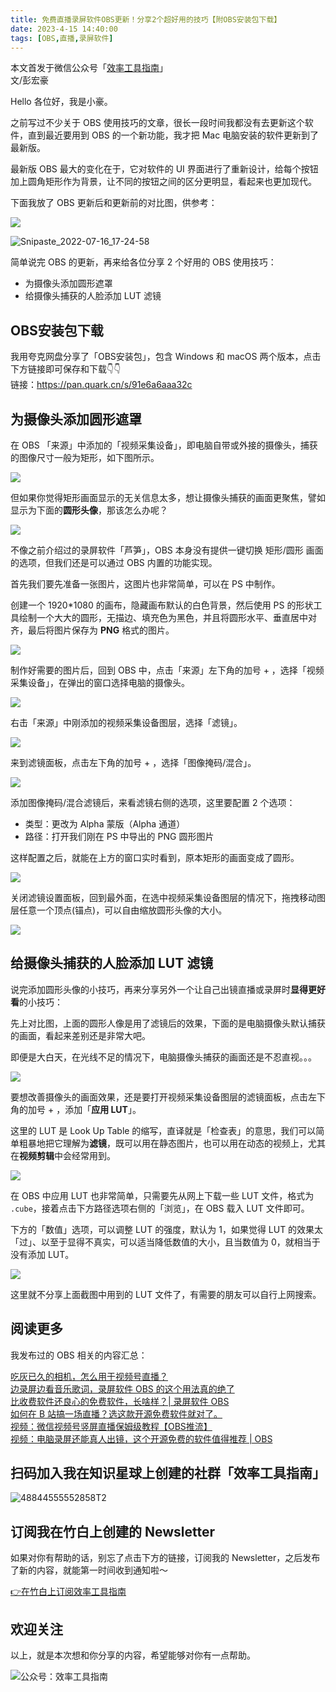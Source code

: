 ```yaml
---
title: 免费直播录屏软件OBS更新！分享2个超好用的技巧【附OBS安装包下载】
date: 2023-4-15 14:40:00               
tags: [OBS,直播,录屏软件]                                                                                       
---
```

本文首发于微信公众号「[效率工具指南](https://mp.weixin.qq.com/s?__biz=MzAxMjY0NTY5OA==&mid=2649920825&idx=1&sn=983ad9062b9df70c335e5ea074701e07&chksm=83a89114b4df1802eb620242fb432becad51a2dbe606da4c5b5e34b3ffa1af6abc54c8c2eaef&token=621289165&lang=zh_CN#rd)」    
文/彭宏豪    

Hello 各位好，我是小豪。  

之前写过不少关于 OBS 使用技巧的文章，很长一段时间我都没有去更新这个软件，直到最近要用到 OBS 的一个新功能，我才把 Mac 电脑安装的软件更新到了最新版。   

最新版 OBS 最大的变化在于，它对软件的 UI 界面进行了重新设计，给每个按钮加上圆角矩形作为背景，让不同的按钮之间的区分更明显，看起来也更加现代。   

下面我放了 OBS 更新后和更新前的对比图，供参考：     

![](https://article-picbed-1302715071.cos.ap-guangzhou.myqcloud.com/2023/04/15/16639467458226.jpg)

![Snipaste_2022-07-16_17-24-58](https://article-picbed-1302715071.cos.ap-guangzhou.myqcloud.com/2023/04/15/snipaste20220716172458.png)

简单说完 OBS 的更新，再来给各位分享 2 个好用的 OBS 使用技巧：  

* 为摄像头添加圆形遮罩   
* 给摄像头捕获的人脸添加 LUT 滤镜  

## OBS安装包下载


我用夸克网盘分享了「OBS安装包」，包含 Windows 和 macOS 两个版本，点击下方链接即可保存和下载👇👇       
链接：https://pan.quark.cn/s/91e6a6aaa32c


## 为摄像头添加圆形遮罩  

在 OBS 「来源」中添加的「视频采集设备」，即电脑自带或外接的摄像头，捕获的图像尺寸一般为矩形，如下图所示。     

![](https://article-picbed-1302715071.cos.ap-guangzhou.myqcloud.com/2023/04/15/16639488953200.jpg)

但如果你觉得矩形画面显示的无关信息太多，想让摄像头捕获的画面更聚焦，譬如显示为下面的**圆形头像**，那该怎么办呢？    

![](https://article-picbed-1302715071.cos.ap-guangzhou.myqcloud.com/2023/04/15/16639818083942.jpg)

不像之前介绍过的录屏软件「芦笋」，OBS 本身没有提供一键切换 矩形/圆形 画面的选项，但我们还是可以通过 OBS 内置的功能实现。   

首先我们要先准备一张图片，这图片也非常简单，可以在 PS 中制作。 

创建一个 1920*1080 的画布，隐藏画布默认的白色背景，然后使用 PS 的形状工具绘制一个大大的圆形，无描边、填充色为黑色，并且将圆形水平、垂直居中对齐，最后将图片保存为 **PNG** 格式的图片。    

![](https://article-picbed-1302715071.cos.ap-guangzhou.myqcloud.com/2023/04/15/16639822948731.jpg)


制作好需要的图片后，回到 OBS 中，点击「来源」左下角的加号 + ，选择「视频采集设备」，在弹出的窗口选择电脑的摄像头。    

![](https://article-picbed-1302715071.cos.ap-guangzhou.myqcloud.com/2023/04/15/16639825652898.jpg)

右击「来源」中刚添加的视频采集设备图层，选择「滤镜」。     

![](https://article-picbed-1302715071.cos.ap-guangzhou.myqcloud.com/2023/04/15/16639827155241.jpg)

来到滤镜面板，点击左下角的加号 + ，选择「图像掩码/混合」。    

![](https://article-picbed-1302715071.cos.ap-guangzhou.myqcloud.com/2023/04/15/16639828298768.jpg)

添加图像掩码/混合滤镜后，来看滤镜右侧的选项，这里要配置 2 个选项：   

* 类型：更改为 Alpha 蒙版（Alpha 通道）   
* 路径：打开我们刚在 PS 中导出的 PNG 圆形图片  

这样配置之后，就能在上方的窗口实时看到，原本矩形的画面变成了圆形。        

![](https://article-picbed-1302715071.cos.ap-guangzhou.myqcloud.com/2023/04/15/16639830955803.jpg)

关闭滤镜设置面板，回到最外面，在选中视频采集设备图层的情况下，拖拽移动图层任意一个顶点(锚点)，可以自由缩放圆形头像的大小。

![](https://article-picbed-1302715071.cos.ap-guangzhou.myqcloud.com/2023/04/15/16639834284424.jpg)


## 给摄像头捕获的人脸添加 LUT 滤镜

说完添加圆形头像的小技巧，再来分享另外一个让自己出镜直播或录屏时**显得更好看**的小技巧：   

先上对比图，上面的圆形人像是用了滤镜后的效果，下面的是电脑摄像头默认捕获的画面，看起来差别还是非常大吧。  

即便是大白天，在光线不足的情况下，电脑摄像头捕获的画面还是不忍直视。。。   

![](https://article-picbed-1302715071.cos.ap-guangzhou.myqcloud.com/2023/04/15/16639837826827.jpg)

要想改善摄像头的画面效果，还是要打开视频采集设备图层的滤镜面板，点击左下角的加号 + ，添加「**应用 LUT**」。      

这里的 LUT 是 Look Up Table 的缩写，直译就是「检查表」的意思，我们可以简单粗暴地把它理解为**滤镜**，既可以用在静态图片，也可以用在动态的视频上，尤其在**视频剪辑**中会经常用到。        

![](https://article-picbed-1302715071.cos.ap-guangzhou.myqcloud.com/2023/04/15/16639840558552.jpg)

在 OBS 中应用 LUT 也非常简单，只需要先从网上下载一些 LUT 文件，格式为 `.cube`，接着点击下方路径选项右侧的「浏览」，在 OBS 载入 LUT 文件即可。   

下方的「数值」选项，可以调整 LUT 的强度，默认为 1，如果觉得 LUT 的效果太「过」、以至于显得不真实，可以适当降低数值的大小，且当数值为 0，就相当于没有添加 LUT。    

![](https://article-picbed-1302715071.cos.ap-guangzhou.myqcloud.com/2023/04/15/16639843534329.jpg)

这里就不分享上面截图中用到的 LUT 文件了，有需要的朋友可以自行上网搜索。   

## 阅读更多  

我发布过的 OBS 相关的内容汇总：   

[吃灰已久的相机，怎么用于视频号直播？](https://mp.weixin.qq.com/s?__biz=MzAxMjY0NTY5OA==&mid=2649920330&idx=1&sn=93cc2f2d4c5245865660964b1f23d942&chksm=83a89767b4df1e7175c51e59373bd3437bc8acc4b4184b81d722d50653be651a40daee01fd82&token=1104299376&lang=zh_CN#rd)           
[边录屏边看音乐歌词，录屏软件 OBS 的这个用法真的绝了](https://mp.weixin.qq.com/s?__biz=MzAxMjY0NTY5OA==&mid=2649918046&idx=1&sn=5fc889d26f542905b91ddd1c782c576f&chksm=83a88e73b4df076511a197ce56f366cbac987883e28b08861619e14e8b5a65b40bf098848b87&token=1104299376&lang=zh_CN#rd)     
[比收费软件还良心的免费软件，长啥样？| 录屏软件 OBS](https://mp.weixin.qq.com/s?__biz=MzAxMjY0NTY5OA==&mid=2649915554&idx=1&sn=864b3751281293c2b5d4cd1fa59ef755&chksm=83a8848fb4df0d99372d123ca33cdaca5ee95504acea3f2eff1d627e4135c16d1b75d3f946d5&token=1104299376&lang=zh_CN#rd)     
[如何在 B 站搞一场直播？选这款开源免费软件就对了。](https://mp.weixin.qq.com/s?__biz=MzAxMjY0NTY5OA==&mid=2649913716&idx=1&sn=2074dd198a54a9bcbd4c2a844ea449a3&chksm=83a87d59b4dff44f6ba61b13087a66ff63833e78a03178d3c85acb0144368f35c5aeb2e99a47&token=1104299376&lang=zh_CN#rd)      
[视频：微信视频号竖屏直播保姆级教程【OBS推流】](https://mp.weixin.qq.com/s?__biz=MzAxMjY0NTY5OA==&mid=2649919681&idx=1&sn=7dda7f6817c4c77cc7471272e95f694a&chksm=83a894ecb4df1dfa7887352136043e3ff3e134ca249166ef64e05c574e96df57abdcd5d630c7&token=1104299376&lang=zh_CN#rd)     
[视频：电脑录屏还能真人出镜，这个开源免费的软件值得推荐 | OBS](https://mp.weixin.qq.com/s?__biz=MzAxMjY0NTY5OA==&mid=2649888469&idx=1&sn=db7f20766ca05092900269e81b658d2b&chksm=83a812f8b4df9beed0326b1f1dccb570f55979fce6f51107c62fa6a89a6976ffcd8138afaa64&token=1104299376&lang=zh_CN#rd)    

## 扫码加入我在知识星球上创建的社群「效率工具指南」  

![48844555552858T2](https://article-picbed-1302715071.cos.ap-guangzhou.myqcloud.com/2023/03/25/48844555552858t2.JPG)


## 订阅我在竹白上创建的 Newsletter   

如果对你有帮助的话，别忘了点击下方的链接，订阅我的 Newsletter，之后发布了新的内容，就能第一时间收到通知啦～  

[👉在竹白上订阅效率工具指南](https://penghh.zhubai.love/)         


## 欢迎关注     

以上，就是本次想和你分享的内容，希望能够对你有一点帮助。     

![公众号：效率工具指南](https://article-picbed-1302715071.cos.ap-guangzhou.myqcloud.com/2021/05/28/gong-zhong-hao-wei-bu-er-wei-ma-dailogo.png)   







